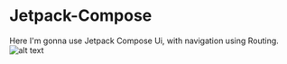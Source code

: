 # Jetpack-Compose
Here I'm  gonna use Jetpack Compose Ui, with navigation using Routing.
![alt text](http://url/to/img.png)
